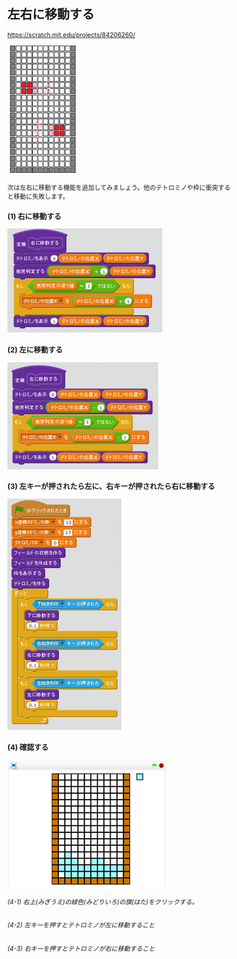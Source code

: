 # 左右に移動する

https://scratch.mit.edu/projects/84206260/

![](board_2.png)

次は左右に移動する機能を追加してみましょう。他のテトロミノや枠に衝突すると移動に失敗します。


### (1) 右に移動する

![](s_01.png)

### (2) 左に移動する
![](s_02.png)

### (3) 左キーが押されたら左に、右キーが押されたら右に移動する

![](s_03.png)

### (4) 確認する
![](test.png)

###### (4-1) 右上(みぎうえ)の緑色(みどりいろ)の旗(はた)をクリックする。

###### (4-2) 左キーを押すとテトロミノが左に移動すること
###### (4-3) 右キーを押すとテトロミノが右に移動すること

